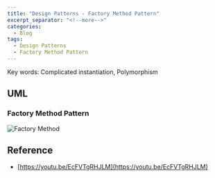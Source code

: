 ```yaml
---
title: "Design Patterns - Factory Method Pattern"
excerpt_separator: "<!--more-->"
categories:
  - Blog
tags:
  - Design Patterns
  - Factory Method Pattern
---
```


Key words: Complicated instantiation, Polymorphism

## UML  

### Factory Method Pattern

![Factory Method](http://www.plantuml.com/plantuml/proxy?src=https://raw.githubusercontent.com/battlerhythm/battlerhythm.github.io/master/assets/umls/factory-method-pattern.puml)

## Reference

- [https://youtu.be/EcFVTgRHJLM](https://youtu.be/EcFVTgRHJLM)
